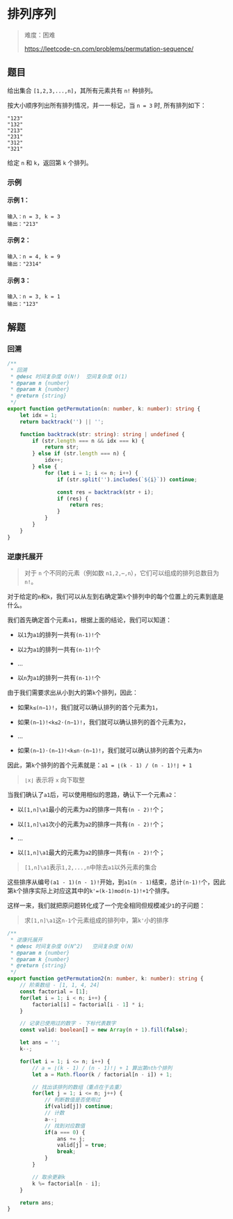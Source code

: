 # 排列序列

> 难度：困难
> 
> https://leetcode-cn.com/problems/permutation-sequence/

## 题目

给出集合 `[1,2,3,...,n]`，其所有元素共有 `n!` 种排列。

按大小顺序列出所有排列情况，并一一标记，当 `n = 3` 时, 所有排列如下：

```
"123"
"132"
"213"
"231"
"312"
"321"
```

给定 `n` 和 `k`，返回第 `k` 个排列。

### 示例

#### 示例 1：

```
输入：n = 3, k = 3
输出："213"
```

#### 示例 2：

```
输入：n = 4, k = 9
输出："2314"
```

#### 示例 3：

```
输入：n = 3, k = 1
输出："123"
```

## 解题

### 回溯

```typescript
/**
 * 回溯
 * @desc 时间复杂度 O(N!)  空间复杂度 O(1)
 * @param n {number}
 * @param k {number}
 * @return {string}
 */
export function getPermutation(n: number, k: number): string {
    let idx = 1;
    return backtrack('') || '';

    function backtrack(str: string): string | undefined {
        if (str.length === n && idx === k) {
            return str;
        } else if (str.length === n) {
            idx++;
        } else {
            for (let i = 1; i <= n; i++) {
                if (str.split('').includes(`${i}`)) continue;

                const res = backtrack(str + i);
                if (res) {
                    return res;
                }
            }
        }
    }
}
```

### 逆康托展开

> 对于 `n` 个不同的元素（例如数 `n1,2,⋯,n`），它们可以组成的排列总数目为 `n!`。

对于给定的`n`和`k`，我们可以从左到右确定第`k`个排列中的每个位置上的元素到底是什么。

我们首先确定首个元素`a1`，根据上面的结论，我们可以知道：

- 以`1`为`a1`的排列一共有`(n-1)!`个

- 以`2`为`a1`的排列一共有`(n-1)!`个

- ...

- 以`n`为`a1`的排列一共有`(n-1)!`个

由于我们需要求出从小到大的第`k`个排列，因此：

- 如果`k≤(n−1)!`，我们就可以确认排列的首个元素为`1`，

- 如果`(n−1)!<k≤2⋅(n−1)!`，我们就可以确认排列的首个元素为`2`，

- ...

- 如果`(n−1)⋅(n−1)!<k≤n⋅(n−1)!`，我们就可以确认排列的首个元素为`n`

因此，第`k`个排列的首个元素就是：`a1 = ⌊(k - 1) / (n - 1)!⌋ + 1`

> `⌊x⌋` 表示将 `x` 向下取整

当我们确认了`a1`后，可以使用相似的思路，确认下一个元素`a2`：

- 以`[1,n]\a1`最小的元素为`a2`的排序一共有`(n - 2)!`个；

- 以`[1,n]\a1`次小的元素为`a2`的排序一共有`(n - 2)!`个；

- ...

- 以`[1,n]\a1`最大的元素为`a2`的排序一共有`(n - 2)!`个；

> `[1,n]\a1`表示`1,2,...,n`中除去`a1`以外元素的集合

这些排序从编号`(a1 - 1)(n - 1)!`开始，到`a1(n - 1)`结束，总计`(n-1)!`个，因此第`k`个排序实际上对应这其中的`k'=(k-1)mod(n-1)!+1`个排序。

这样一来，我们就把原问题转化成了一个完全相同但规模减少`1`的子问题：

> 求`[1,n]\a1`这`n-1`个元素组成的排列中，第`k'`小的排序

```typescript
/**
 * 逆康托展开
 * @desc 时间复杂度 O(N^2)   空间复杂度 O(N)
 * @param n {number}
 * @param k {number}
 * @return {string}
 */
export function getPermutation2(n: number, k: number): string {
    // 阶乘数组 - [1, 1, 4, 24]
    const factorial = [1];
    for(let i = 1; i < n; i++) {
        factorial[i] = factorial[i - 1] * i;
    }

    // 记录已使用过的数字 - 下标代表数字
    const valid: boolean[] = new Array(n + 1).fill(false);

    let ans = '';
    k--;

    for(let i = 1; i <= n; i++) {
        // a = ⌊(k - 1) / (n - 1)!⌋ + 1 算出第nth个排列
        let a = Math.floor(k / factorial[n - i]) + 1;

        // 找出该排列的数组（重点在于去重）
        for(let j = 1; i <= n; j++) {
            // 判断数值是否使用过
            if(valid[j]) continue;
            // 计数
            a--;
            // 找到对应数值
            if(a === 0) {
                ans += j;
                valid[j] = true;
                break;
            }
        }

        // 取余更新k
        k %= factorial[n - i];
    }

    return ans;
}
```